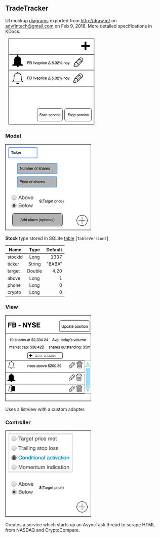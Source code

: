 ## TradeTracker

UI mockup [diagrams](https://github.com/jimdc/TradeTracker/blob/master/diagram.png) exported from http://draw.io/ on advfintech@gmail.com on Feb 9, 2018. More detailed specifications in KDocs.

![What the home screen will look like](/MainActivity.png "Main Activity")

### Model

![Add a stock to track](/AddStock.png "Add Stock")

**Stock** type stored in SQLite [table](https://github.com/jimdc/TradeTracker/blob/master/app/src/main/java/com/example/group69/alarm/stockbox.kt) [`TableVersion2`]

| Name          | Type          | Default  | 
| ------------- |:-------------:| --------:| 
| stockid       | Long          | 1337     |
| ticker        | String        | "BABA"   |
| target        | Double        | 4.20     |
| above         | Long          | 1        |
| phone         | Long          | 0        |
| crypto        | Long          | 0        |

### View

![Manage alarms for a stock](/AddAlarmExternal.png "Add Alarm External")

Uses a listview with a custom adapter.

### Controller

![Manage alarm type](/AddAlarmInternal.png "Add Alarm Internal")

Creates a service which starts up an AsyncTask thread to scrape HTML from NASDAQ and CryptoCompare.
